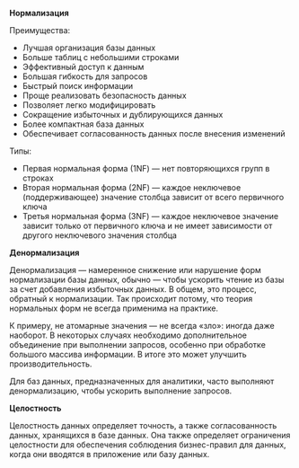 __Нормализация__

Преимущества:

* Лучшая организация базы данных
* Больше таблиц с небольшими строками
* Эффективный доступ к данным
* Большая гибкость для запросов
* Быстрый поиск информации
* Проще реализовать безопасность данных
* Позволяет легко модифицировать
* Сокращение избыточных и дублирующихся данных
* Более компактная база данных
* Обеспечивает согласованность данных после внесения изменений


Типы:

* Первая нормальная форма (1NF) — нет повторяющихся групп в строках
* Вторая нормальная форма (2NF) — каждое неключевое (поддерживающее) значение столбца зависит от всего первичного ключа
* Третья нормальная форма (3NF) — каждое неключевое значение зависит только от первичного ключа и не имеет зависимости от другого неключевого значения столбца

__Денормализация__

Денормализация — намеренное снижение или нарушение форм  нормализации базы данных, обычно — чтобы ускорить чтение из базы за счет добавления избыточных данных. В общем, это процесс, обратный к нормализации.
Так происходит потому, что теория нормальных форм не всегда применима на практике.

К примеру, не атомарные значения — не всегда «зло»: иногда даже наоборот. В некоторых случаях необходимо дополнительное объединение при выполнении запросов, особенно при обработке большого массива информации. В итоге это может улучшить производительность. 

Для баз данных, предназначенных для аналитики, часто выполняют денормализацию, чтобы ускорить выполнение запросов.

__Целостность__

Целостность данных определяет точность, а также согласованность данных, хранящихся в базе данных. Она также определяет ограничения целостности для обеспечения соблюдения бизнес-правил для данных, когда они вводятся в приложение или базу данных.
